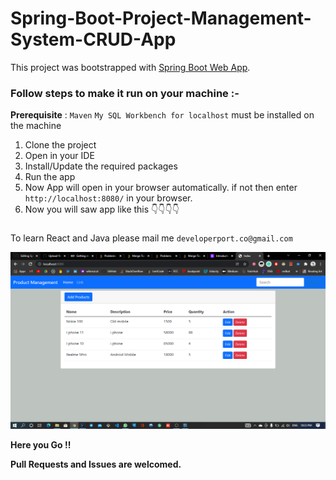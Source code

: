# Spring-Boot-Project-Management-System-CRUD-App



This project was bootstrapped with [Spring Boot Web App](https://getbootstrap.com/docs/5.1/getting-started/introduction/).




### Follow steps to make it run on your machine :-
**Prerequisite** : `Maven` `My SQL Workbench for localhost` must be installed on the machine
1. Clone the project
2. Open in your IDE
3. Install/Update the required packages 
4. Run the app
5. Now App will open in your browser automatically. if not then enter `http://localhost:8080/` in your browser.
6. Now you will saw app like this 👇👇👇👇

### 
To learn React and Java please mail me `developerport.co@gmail.com`

![GitHub Logo](/src/app.PNG)


**Here you Go !!**


**Pull Requests and Issues are welcomed.**


